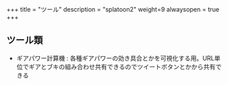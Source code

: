 +++
title = "ツール"
description = "splatoon2"
weight=9
alwaysopen = true
+++

## ツール類

* ギアパワー計算機 : 各種ギアパワーの効き具合とかを可視化する用。URL単位でギアとブキの組み合わせ共有できるのでツイートボタンとかから共有できる
